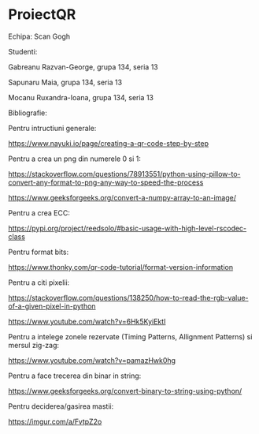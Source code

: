 # ProiectQR

Echipa: Scan Gogh

Studenti: 

Gabreanu Razvan-George, grupa 134, seria 13

Sapunaru Maia, grupa 134, seria 13

Mocanu Ruxandra-Ioana, grupa 134, seria 13


Bibliografie:

Pentru intructiuni generale:

https://www.nayuki.io/page/creating-a-qr-code-step-by-step

Pentru a crea un png din numerele 0 si 1:

https://stackoverflow.com/questions/78913551/python-using-pillow-to-convert-any-format-to-png-any-way-to-speed-the-process

https://www.geeksforgeeks.org/convert-a-numpy-array-to-an-image/

Pentru a crea ECC:

https://pypi.org/project/reedsolo/#basic-usage-with-high-level-rscodec-class

Pentru format bits:

https://www.thonky.com/qr-code-tutorial/format-version-information

Pentru a citi pixelii:

https://stackoverflow.com/questions/138250/how-to-read-the-rgb-value-of-a-given-pixel-in-python

https://www.youtube.com/watch?v=6Hk5KyiEktI

Pentru a intelege zonele rezervate (Timing Patterns, Allignment Patterns) si mersul zig-zag:

https://www.youtube.com/watch?v=pamazHwk0hg

Pentru a face trecerea din binar in string:

https://www.geeksforgeeks.org/convert-binary-to-string-using-python/

Pentru deciderea/gasirea mastii:

https://imgur.com/a/FvtpZ2o
